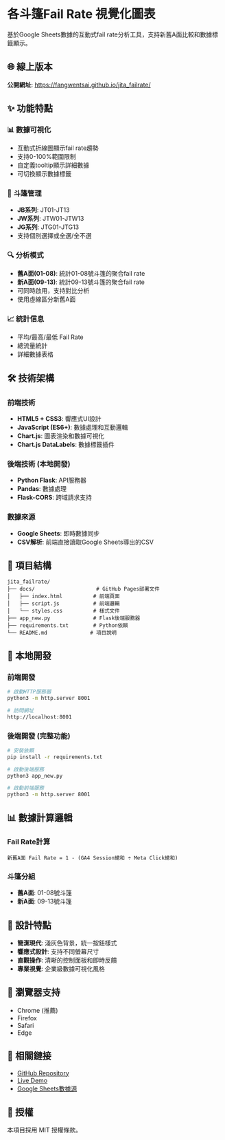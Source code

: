 # 各斗篷Fail Rate 視覺化圖表

基於Google Sheets數據的互動式fail rate分析工具，支持新舊A面比較和數據標籤顯示。

## 🌐 線上版本

**公開網址**: https://fangwentsai.github.io/jita_failrate/

## ✨ 功能特點

### 📊 **數據可視化**
- 互動式折線圖顯示fail rate趨勢
- 支持0-100%範圍限制
- 自定義tooltip顯示詳細數據
- 可切換顯示數據標籤

### 🎯 **斗篷管理**
- **JB系列**: JT01-JT13
- **JW系列**: JTW01-JTW13  
- **JG系列**: JTG01-JTG13
- 支持個別選擇或全選/全不選

### 🔍 **分析模式**
- **舊A面(01-08)**: 統計01-08號斗篷的聚合fail rate
- **新A面(09-13)**: 統計09-13號斗篷的聚合fail rate
- 可同時啟用，支持對比分析
- 使用虛線區分新舊A面

### 📈 **統計信息**
- 平均/最高/最低 Fail Rate
- 總流量統計
- 詳細數據表格

## 🛠 技術架構

### 前端技術
- **HTML5 + CSS3**: 響應式UI設計
- **JavaScript (ES6+)**: 數據處理和互動邏輯
- **Chart.js**: 圖表渲染和數據可視化
- **Chart.js DataLabels**: 數據標籤插件

### 後端技術 (本地開發)
- **Python Flask**: API服務器
- **Pandas**: 數據處理
- **Flask-CORS**: 跨域請求支持

### 數據來源
- **Google Sheets**: 即時數據同步
- **CSV解析**: 前端直接讀取Google Sheets導出的CSV

## 📁 項目結構

```
jita_failrate/
├── docs/                    # GitHub Pages部署文件
│   ├── index.html          # 前端頁面
│   ├── script.js           # 前端邏輯
│   └── styles.css          # 樣式文件
├── app_new.py              # Flask後端服務器
├── requirements.txt        # Python依賴
└── README.md              # 項目說明
```

## 🚀 本地開發

### 前端開發
```bash
# 啟動HTTP服務器
python3 -m http.server 8001

# 訪問網址
http://localhost:8001
```

### 後端開發 (完整功能)
```bash
# 安裝依賴
pip install -r requirements.txt

# 啟動後端服務
python3 app_new.py

# 啟動前端服務
python3 -m http.server 8001
```

## 📊 數據計算邏輯

### Fail Rate計算
```
新舊A面 Fail Rate = 1 - (GA4 Session總和 ÷ Meta Click總和)
```

### 斗篷分組
- **舊A面**: 01-08號斗篷
- **新A面**: 09-13號斗篷

## 🎨 設計特點

- **簡潔現代**: 淺灰色背景，統一按鈕樣式
- **響應式設計**: 支持不同螢幕尺寸
- **直觀操作**: 清晰的控制面板和即時反饋
- **專業視覺**: 企業級數據可視化風格

## 📱 瀏覽器支持

- Chrome (推薦)
- Firefox
- Safari
- Edge

## 🔗 相關鏈接

- [GitHub Repository](https://github.com/Fangwentsai/jita_failrate)
- [Live Demo](https://fangwentsai.github.io/jita_failrate/)
- [Google Sheets數據源](https://docs.google.com/spreadsheets/d/147oXFJ07Hmrc1GoUKlq4dSrvKXYJ6u4to_LiJ7GC_Mg/edit?gid=599397897)

## 📄 授權

本項目採用 MIT 授權條款。